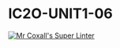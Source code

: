# IC2O-UNIT1-06
[![Mr Coxall's Super Linter](https://github.com/IC2O-UNIT1-06/workflows/Mr%20Coxall's%20Super%20Linter/badge.svg)](https://github.com/IC2O-UNIT1-06/actions/)
